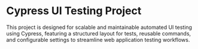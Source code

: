 # Cypress UI Testing Project
This project is designed for scalable and maintainable automated UI testing using Cypress, featuring a structured layout for tests, reusable commands, and configurable settings to streamline web application testing workflows.